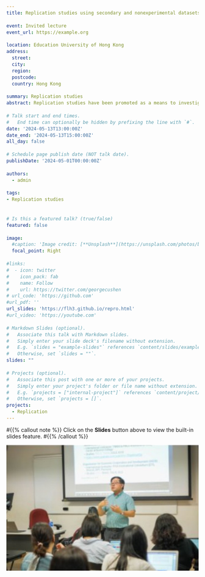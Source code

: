 ```yaml
---
title: Replication studies using secondary and nonexperimental datasets (Hong Kong)

event: Invited lecture
event_url: https://example.org

location: Education University of Hong Kong
address:
  street: 
  city: 
  region: 
  postcode: 
  country: Hong Kong

summary: Replication studies
abstract: Replication studies have been promoted as a means to investigate the fragility or robustness of findings from prior studies. However, less well known is that replication studies can be done with nonexperimental or secondary datasets and are not just for experimental studies. I present a framework of different types of replication studies with nonexperimental or secondary data. I show that replication studies can be used as robustness checks, as a means of testing the generalizability of existing theories, and as a way of extending findings of prior studies.

# Talk start and end times.
#   End time can optionally be hidden by prefixing the line with `#`.
date: '2024-05-13T13:00:00Z'
date_end: '2024-05-13T15:00:00Z'
all_day: false

# Schedule page publish date (NOT talk date).
publishDate: '2024-05-01T00:00:00Z'

authors:
  - admin

tags: 
- Replication studies


# Is this a featured talk? (true/false)
featured: false

image:
  #caption: 'Image credit: [**Unsplash**](https://unsplash.com/photos/bzdhc5b3Bxs)'
  focal_point: Right

#links:
#  - icon: twitter
#    icon_pack: fab
#    name: Follow
#    url: https://twitter.com/georgecushen
# url_code: 'https://github.com'
#url_pdf: ''
url_slides: 'https://flh3.github.io/repro.html'
#url_video: 'https://youtube.com'

# Markdown Slides (optional).
#   Associate this talk with Markdown slides.
#   Simply enter your slide deck's filename without extension.
#   E.g. `slides = "example-slides"` references `content/slides/example-slides.md`.
#   Otherwise, set `slides = ""`.
slides: ""

# Projects (optional).
#   Associate this post with one or more of your projects.
#   Simply enter your project's folder or file name without extension.
#   E.g. `projects = ["internal-project"]` references `content/project/deep-learning/index.md`.
#   Otherwise, set `projects = []`.
projects:
  - Replication
---
```


#{{% callout note %}}
Click on the **Slides** button above to view the built-in slides feature.
#{{% /callout %}}

![lecture](lecture.jpg)